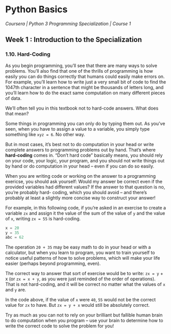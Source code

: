 # Python Basics
*Coursera | Python 3 Programming Specialization | Course 1*

## Week 1 : Introduction to the Specialization
### 1.10. Hard-Coding

As you begin programming, you’ll see that there are many ways to solve problems. You’ll also find that one of the thrills of programming is how easily you can do things correctly that humans could easily make errors on. For example, you’ll learn how to write just a very small bit of code to find the 1047th character in a sentence that might be thousands of letters long, and you’ll learn how to do the exact same computation on many different pieces of data.

We’ll often tell you in this textbook not to hard-code answers. What does that mean?

Some things in programming you can only do by typing them out. As you’ve seen, when you have to assign a value to a variable, you simply type something like `xyz = 6`. No other way.

But in most cases, it’s best not to do computation in your head or write complete answers to programming problems out by hand. That’s where **hard-coding** comes in. “Don’t hard code” basically means, you should rely on your code, your logic, your program, and you should not write things out by hand or do computation in your head – even if you can do so easily.

When you are writing code or working on the answer to a programming exericse, you should ask yourself: Would my answer be correct even if the provided variables had different values? If the answer to that question is no, you’re probably hard- coding, which you should avoid – and there’s probably at least a slightly more concise way to construct your answer!

For example, in this following code, if you’re asked in an exercise to create a variable `zx` and assign it the value of the sum of the value of `y` and the value of `x`, writing `zx = 55` is hard-coding.

```python
x = 20
y = 35
abc = 62
```

The operation `20 + 35` may be easy math to do in your head or with a calculator, but when you learn to program, you want to train yourself to notice useful patterns of how to solve problems, which will make your life easier (perhaps beyond programming, even).

The correct way to answer that sort of exercise would be to write: `zx = y` + x (or `zx = x + y`, as you were just reminded of the order of operations). That is not hard-coding, and it will be correct no matter what the values of `x` and `y` are.

In the code above, if the value of `x` were `40`, `55` would not be the correct value for `zx` to have. But `zx = y + x` would still be absolutely correct.

Try as much as you can not to rely on your brilliant but fallible human brain to do computation when you program – use your brain to determine how to write the correct code to solve the problem for you!

